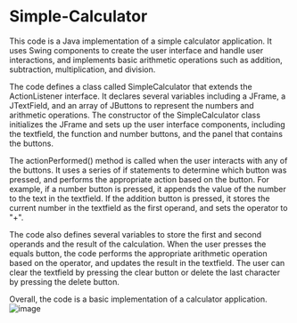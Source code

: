 # Simple-Calculator
This code is a Java implementation of a simple calculator application. It uses Swing components to create the user interface and handle user interactions, and implements basic arithmetic operations such as addition, subtraction, multiplication, and division.

The code defines a class called SimpleCalculator that extends the ActionListener interface. It declares several variables including a JFrame, a JTextField, and an array of JButtons to represent the numbers and arithmetic operations. The constructor of the SimpleCalculator class initializes the JFrame and sets up the user interface components, including the textfield, the function and number buttons, and the panel that contains the buttons.

The actionPerformed() method is called when the user interacts with any of the buttons. It uses a series of if statements to determine which button was pressed, and performs the appropriate action based on the button. For example, if a number button is pressed, it appends the value of the number to the text in the textfield. If the addition button is pressed, it stores the current number in the textfield as the first operand, and sets the operator to "+".

The code also defines several variables to store the first and second operands and the result of the calculation. When the user presses the equals button, the code performs the appropriate arithmetic operation based on the operator, and updates the result in the textfield. The user can clear the textfield by pressing the clear button or delete the last character by pressing the delete button.

Overall, the code is a basic implementation of a calculator application.
![image](https://user-images.githubusercontent.com/128622173/232337693-be306680-8879-4dd6-a545-1bf8898ee417.png)

